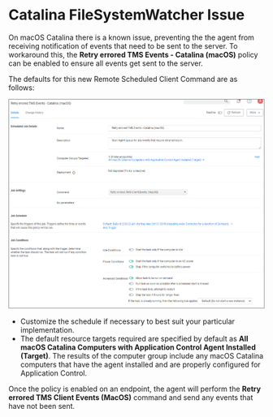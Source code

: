 [title]: # (macOS - FileSystemWatcher)
[tags]: # (catalina)
[priority]: # (14)
# Catalina FileSystemWatcher Issue

On macOS Catalina there is a known issue, preventing the the agent from receiving notification of events that need to be sent to the server. To workaround this, the __Retry errored TMS Events - Catalina (macOS)__ policy can be enabled to ensure all events get sent to the server.

The defaults for this new Remote Scheduled Client Command are as follows:

![retry errored](images/catalina/retry-events-1.png)

* Customize the schedule if necessary to best suit your particular implementation.
* The default resource targets required are specified by default as __All macOS Catalina Computers with Application Control Agent Installed (Target)__. The results of the computer group include any macOS Catalina computers that have the agent installed and are properly configured for Application Control.

Once the policy is enabled on an endpoint, the agent will perform the __Retry errored TMS Client Events (MacOS)__ command and send any events that have not been sent.
